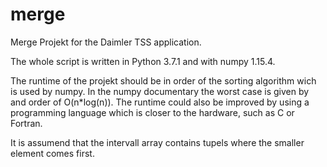 # merge
Merge Projekt for the Daimler TSS application.

The whole script is written in Python 3.7.1 and with numpy 1.15.4.

The runtime of the projekt should be in order of the sorting algorithm wich is used by numpy. In the numpy documentary the worst case is given by and order of O(n\*log(n)). The runtime could also be improved by using a programming language which is closer to the hardware, such as C or Fortran.

It is assumend that the intervall array contains tupels where the smaller element comes first.

